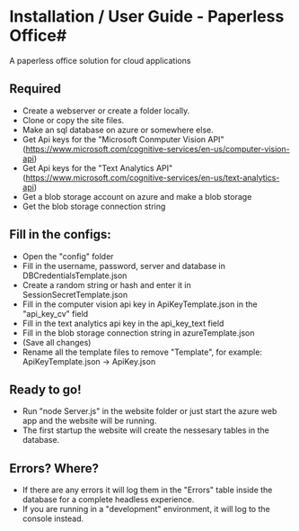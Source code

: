 # Installation / User Guide - Paperless Office#
A paperless office solution for cloud applications

## Required ##
- Create a webserver or create a folder locally.
- Clone or copy the site files.
- Make an sql database on azure or somewhere else.
- Get Api keys for the "Microsoft Conmputer Vision API" (https://www.microsoft.com/cognitive-services/en-us/computer-vision-api)
- Get Api keys for the "Text Analytics API" (https://www.microsoft.com/cognitive-services/en-us/text-analytics-api)
- Get a blob storage account on azure and make a blob storage
- Get the blob storage connection string

## Fill in the configs: ##
- Open the "config" folder
- Fill in the username, password, server and database in DBCredentialsTemplate.json
- Create a random string or hash and enter it in SessionSecretTemplate.json
- Fill in the computer vision api key in ApiKeyTemplate.json in the "api_key_cv" field
- Fill in the text analytics api key in the api_key_text field
- Fill in the blob storage connection string in azureTemplate.json
- (Save all changes)
- Rename all the template files to remove "Template", for example: ApiKeyTemplate.json -> ApiKey.json

## Ready to go! ##
- Run "node Server.js" in the website folder or just start the azure web app and the website will be running.
- The first startup the website will create the nessesary tables in the database.

## Errors? Where? ##
- If there are any errors it will log them in the "Errors" table inside the database for a complete headless experience.
- If you are running in a "development" environment, it will log to the console instead.